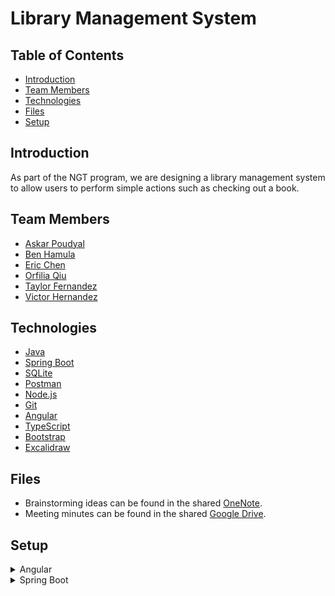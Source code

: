 # Library Management System

## Table of Contents
* [Introduction](#introduction)
* [Team Members](#team-members)
* [Technologies](#technologies)
* [Files](#files)
* [Setup](#setup)

## Introduction 
As part of the NGT program, we are designing a library management system to allow users to perform simple actions such as checking out a book.

## Team Members
* [Askar Poudyal](https://github.com/askarpoudyal6)
* [Ben Hamula](https://github.com/BenjaCoder)
* [Eric Chen](https://github.com/Eric-W-Chen)
* [Orfilia Qiu](https://github.com/OTQ21)
* [Taylor Fernandez](https://github.com/tfernandez829)
* [Victor Hernandez](https://github.com/vichdz97)

## Technologies
* [Java](https://www.java.com/)
* [Spring Boot](https://spring.io/)
* [SQLite](https://sqlite.org/index.html)
* [Postman](https://www.postman.com/)
* [Node.js](https://nodejs.org/)
* [Git](https://git-scm.com)
* [Angular](https://angular.io)
* [TypeScript](https://www.typescriptlang.org)
* [Bootstrap](https://getbootstrap.com)
* [Excalidraw](https://excalidraw.com)

## Files
* Brainstorming ideas can be found in the shared [OneNote](https://capgemini-my.sharepoint.com/:o:/p/benjamin_hamula/EvFLoUNbmbZFiJ4xYA6-oaAB8r3usx0AgbdIiAMWoH7vSg).
* Meeting minutes can be found in the shared [Google Drive](https://drive.google.com/drive/folders/1qSUy2z0Mqt9-55XNTXxWzDKFUY9-2skr?usp=sharing).

## Setup
<details>
  <summary>Angular</summary>
  
  ### Local Setup
  * Download & install the latest version of [Node.js](https://nodejs.org/)
    * Check version | `$ > node -v`
  * Install CLI using npm | `$ > npm install -g @angular/cli`
    * Check version | `$ > ng --version`
    * Command Line Interface (CLI)
      * Scaffolds a project (proper folder structure)
      * Adds necessary configurations
      * Sets up server
  * Go to the workspace folder in the terminal
  ```
    $ > git clone https://github.com/NGT-Project-Team-B/Library-Management-System
    $ > cd Library-Management-System/ui

    // Install node libraries
    $ > npm install
  ```
  
  ### Development
  * Open workspace application folder in VSCode | `$ > code .`
  * CTRL + J will bring up the VSCode inline terminal | `$ > ng serve --open` or `$ > ng serve -o`
  * OR navigate to `http://localhost:4200`. The app will automatically reload if you change any source files.
</details>

<details>
  <summary>Spring Boot</summary>
  
  ### Local Setup
  * Download & install [Spring Tool Suite](https://spring.io/tools) for your preferred IDE to generate a new project.
  
  ### Development
  * Run the Spring Boot app by executing the main method from your IDE.
  * Navigate to `http://localhost:8080/api/books` to view the data of all books in `book.db`.
  * Navigate to `http://localhost:8080/api/users` to view the data of all users in `user.db`.
</details>
